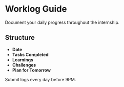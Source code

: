 # Worklog Guide

Document your daily progress throughout the internship.

## Structure
- **Date**
- **Tasks Completed**
- **Learnings**
- **Challenges**
- **Plan for Tomorrow**

Submit logs every day before 9PM.